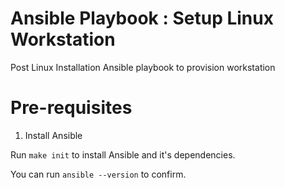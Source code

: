 # Ansible Playbook : Setup Linux Workstation

Post Linux Installation Ansible playbook to provision workstation

# Pre-requisites
1. Install Ansible

Run `make init` to install Ansible and it's dependencies.

You can run `ansible --version` to confirm.


